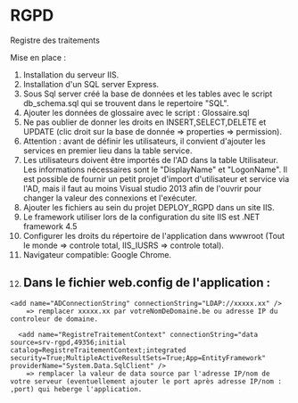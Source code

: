 # RGPD
Registre des traitements

Mise en place :

  1) Installation du serveur IIS.
  2) Installation d'un SQL server Express.
  3) Sous Sql server créé la base de données et les tables avec le script db_schema.sql qui se trouvent dans le repertoire "SQL".
  4) Ajouter les données de glossaire avec le script : Glossaire.sql
  5) Ne pas oublier de donner les droits en INSERT,SELECT,DELETE et UPDATE (clic droit sur la base de donnée => properties => permission).
  6) Attention : avant de définir les utilisateurs, il convient d'ajouter les services en premier lieu dans la table service.
  7) Les utilisateurs doivent être importés de l'AD dans la table Utilisateur. Les informations nécessaires sont le "DisplayName" et       "LogonName". Il est possible de fournir un petit projet d'import d'utilisateur et service via l'AD, mais il faut au moins Visual studio 2013 afin de l'ouvrir pour changer la valeur des connexions et l'exécuter.
  8) Ajouter les fichiers au sein du projet DEPLOY_RGPD dans un site IIS.
  9) Le framework utiliser lors de la configuration du site IIS est .NET framework 4.5
  10) Configurer les droits du répertoire de l'application dans wwwroot (Tout le monde => controle total, IIS_IUSRS => controle total).
  11) Navigateur compatible: Google Chrome.
  12) Dans le fichier web.config de l'application :
      ---------------------------------------------
   
    <add name="ADConnectionString" connectionString="LDAP://xxxxx.xx" />
        => remplacer xxxxx.xx par votreNomDeDomaine.be ou adresse IP du controleur de domaine.
      
      <add name="RegistreTraitementContext" connectionString="data source=srv-rgpd,49356;initial catalog=RegistreTraitementContext;integrated security=True;MultipleActiveResultSets=True;App=EntityFramework" providerName="System.Data.SqlClient" />
        => remplacer la valeur de data source par l'adresse IP/nom de votre serveur (eventuellement ajouter le port après adresse IP/nom : ,port) qui heberge l'application.
